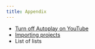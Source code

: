 ```yaml
---
title: Appendix
---
```


- [Turn off Autoplay on YouTube](../autoplay)
- [Importing projects](../import-project)
- List of lists
